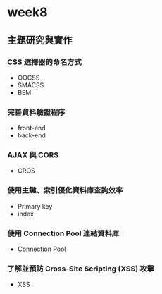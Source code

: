 # week8
## 主題研究與實作
### CSS 選擇器的命名⽅式
* OOCSS
* SMACSS
* BEM
### 完善資料驗證程序
* front-end
* back-end
### AJAX 與 CORS
* CROS
### 使⽤主鍵、索引優化資料庫查詢效率
* Primary key
* index
### 使⽤ Connection Pool 連結資料庫
* Connection Pool
### 了解並預防 Cross-Site Scripting (XSS) 攻擊
* XSS
